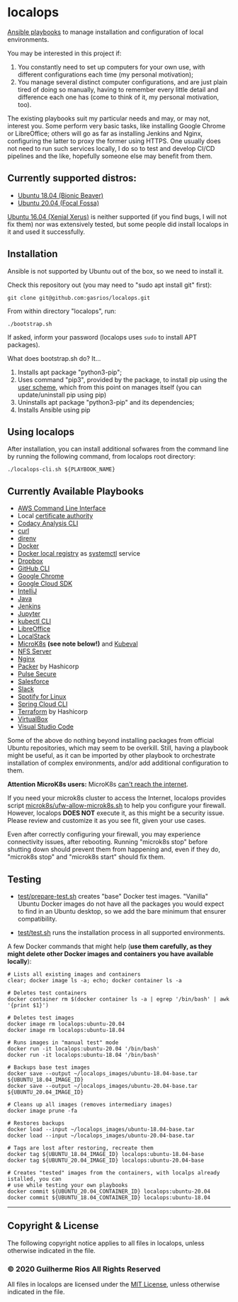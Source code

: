 # localops

[Ansible playbooks](https://docs.ansible.com/ansible/latest/user_guide/playbooks.html) to manage installation and configuration of local environments.

You may be interested in this project if:

1. You constantly need to set up computers for your own use, with different configurations each time (my personal motivation);
1. You manage several distinct computer configurations, and are just plain tired of doing so manually, having to remember every little detail and difference each one has (come to think of it, my personal motivation, too).

The existing playbooks suit my particular needs and may, or may not, interest you. Some perform very basic tasks, like installing Google Chrome or LibreOffice; others will go as far as installing Jenkins and Nginx, configuring the latter to proxy the former using HTTPS. One usually does not need to run such services locally, I do so to test and develop CI/CD pipelines and the like, hopefully someone else may benefit from them.

## Currently supported distros:

* [Ubuntu 18.04 (Bionic Beaver)](http://releases.ubuntu.com/18.04/)
* [Ubuntu 20.04 (Focal Fossa)](http://releases.ubuntu.com/20.04/)

[Ubuntu 16.04 (Xenial Xerus)](http://releases.ubuntu.com/16.04/) is neither supported (if you find bugs, I will not fix them) nor was extensively tested, but some people did install localops in it and used it successfully.

## Installation

Ansible is not supported by Ubuntu out of the box, so we need to install it.

Check this repository out (you may need to "sudo apt install git" first):

`git clone git@github.com:gasrios/localops.git`

From within directory "localops", run:

`./bootstrap.sh`

If asked, inform your password (localops uses `sudo` to install APT packages).

What does bootstrap.sh do? It...

1. Installs apt package "python3-pip";
1. Uses command "pip3", provided by the package, to install pip using the [user scheme](https://docs.python.org/3/install/index.html#alternate-installation-the-user-scheme), which from this point on manages itself (you can update/uninstall pip using pip)
1. Uninstalls apt package "python3-pip" and its dependencies;
1. Installs Ansible using pip

## Using localops

After installation, you can install additional sofwares from the command line by running the following command, from localops root directory:

`./localops-cli.sh ${PLAYBOOK_NAME}`

## Currently Available Playbooks

* [AWS Command Line Interface](https://aws.amazon.com/cli/)
* Local [certificate authority](https://en.wikipedia.org/wiki/Certificate_authority)
* [Codacy Analysis CLI](https://github.com/codacy/codacy-analysis-cli)
* [curl](https://curl.haxx.se/)
* [direnv](https://github.com/direnv/direnv)
* [Docker](https://www.docker.com/)
* [Docker local registry](https://docs.docker.com/registry/insecure/) as [systemctl](https://www.freedesktop.org/software/systemd/man/systemctl.html) service
* [Dropbox](https://www.dropbox.com/)
* [GitHub CLI](https://cli.github.com/)
* [Google Chrome](https://www.google.com/chrome)
* [Google Cloud SDK](https://cloud.google.com/sdk)
* [IntelliJ](https://www.jetbrains.com/idea/)
* [Java](https://openjdk.java.net/)
* [Jenkins](https://jenkins.io/)
* [Jupyter](https://jupyter.org/)
* [kubectl CLI](https://kubernetes.io/docs/reference/kubectl/)
* [LibreOffice](https://www.libreoffice.org/)
* [LocalStack](https://localstack.cloud/)
* [MicroK8s](https://microk8s.io/) **(see note below!)** and [Kubeval](https://github.com/instrumenta/kubeval)
* [NFS Server](https://tools.ietf.org/html/rfc5661)
* [Nginx](https://nginx.org/en/)
* [Packer](https://packer.io/) by Hashicorp
* [Pulse Secure](https://www.pulsesecure.net/)
* [Salesforce](https://www.salesforce.com/)
* [Slack](https://slack.com/)
* [Spotify for Linux](https://www.spotify.com/br/download/linux/)
* [Spring Cloud CLI](https://spring.io/projects/spring-cloud-cli)
* [Terraform](https://www.terraform.io/) by Hashicorp
* [VirtualBox](https://www.virtualbox.org/)
* [Visual Studio Code](https://code.visualstudio.com/)

Some of the above do nothing beyond installing packages from official Ubuntu repositories, which may seem to be overkill. Still, having a playbook might be useful, as it can be imported by other playbook to orchestrate installation of complex environments, and/or add additional configuration to them.

**Attention MicroK8s users:** MicroK8s [can't reach the internet](https://microk8s.io/docs/troubleshooting#heading--common-issues).

If you need your microk8s cluster to access the Internet, localops provides script [microk8s/ufw-allow-microk8s.sh](https://github.com/gasrios/localops/blob/master/microk8s/ufw-allow-microk8s.sh) to help you configure your firewall. However, localops **DOES NOT** execute it, as this might be a security issue. Please review and customize it as you see fit, given your use cases.

Even after correctly configuring your firewall, you may experience connectivity issues, after rebooting. Running "microk8s stop" before shutting down should prevent them from happening and, even if they do, "microk8s stop" and "microk8s start" should fix them.

## Testing

* [test/prepare-test.sh](https://github.com/gasrios/localops/blob/master/test/prepare-test.sh) creates "base" Docker test images. "Vanilla" Ubuntu Docker images do not have all the packages you would expect to find in an Ubuntu desktop, so we add the bare minimum that ensurer compatibility.

* [test/test.sh](https://github.com/gasrios/localops/blob/master/test/test.sh) runs the installation process in all supported environments.

A few Docker commands that might help (**use them carefully, as they might delete other Docker images and containers you have available locally**):

```
# Lists all existing images and containers
clear; docker image ls -a; echo; docker container ls -a

# Deletes test containers
docker container rm $(docker container ls -a | egrep '/bin/bash' | awk '{print $1}')

# Deletes test images
docker image rm localops:ubuntu-20.04
docker image rm localops:ubuntu-18.04

# Runs images in "manual test" mode
docker run -it localops:ubuntu-20.04 '/bin/bash'
docker run -it localops:ubuntu-18.04 '/bin/bash'

# Backups base test images
docker save --output ~/localops_images/ubuntu-18.04-base.tar ${UBUNTU_18.04_IMAGE_ID}
docker save --output ~/localops_images/ubuntu-20.04-base.tar ${UBUNTU_20.04_IMAGE_ID}

# Cleans up all images (removes intermediary images)
docker image prune -fa

# Restores backups
docker load --input ~/localops_images/ubuntu-18.04-base.tar
docker load --input ~/localops_images/ubuntu-20.04-base.tar

# Tags are lost after restoring, recreate them
docker tag ${UBUNTU_18.04_IMAGE_ID} localops:ubuntu-18.04-base
docker tag ${UBUNTU_20.04_IMAGE_ID} localops:ubuntu-20.04-base

# Creates "tested" images from the containers, with localps already istalled, you can
# use while testing your own playbooks
docker commit ${UBUNTU_20.04_CONTAINER_ID} localops:ubuntu-20.04
docker commit ${UBUNTU_18.04_CONTAINER_ID} localops:ubuntu-18.04
```
_____
## Copyright & License

The following copyright notice applies to all files in localops, unless otherwise indicated in the file.

### © 2020 Guilherme Rios All Rights Reserved

All files in localops are licensed under the [MIT License](https://github.com/gasrios/localops/blob/master/LICENSE), unless otherwise indicated in the file.
